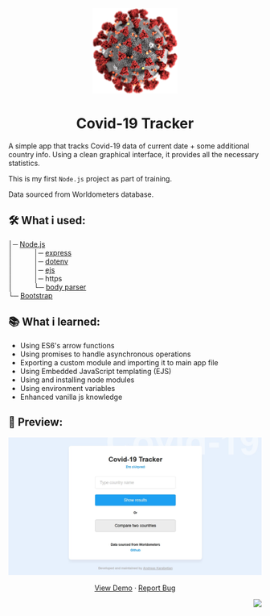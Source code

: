 <p align="center">
  <img src="https://github.com/adreaskar/images/blob/master/covid19.png" width=170>
</p>

<h1 align="center"> Covid-19 Tracker </h1>

A simple app that tracks Covid-19 data of current date + some additional country info. Using a clean graphical interface, it provides all the necessary statistics.

This is my first `Node.js` project as part of training.

Data sourced from Worldometers database.

## :hammer_and_wrench: What i used: 
│─ [Node.js](https://github.com/nodejs/node)<br>│   │─ [express](https://github.com/expressjs/express)<br>│   │─ [dotenv](https://github.com/motdotla/dotenv)<br>│   │─ [ejs](https://github.com/mde/ejs)<br>│   │─ https<br>│   └─ [body parser](https://github.com/expressjs/body-parser)<br>└─ [Bootstrap](https://github.com/twbs/bootstrap)

## :books: What i learned:
- Using ES6's arrow functions
- Using promises to handle asynchronous operations
- Exporting a custom module and importing it to main app file 
- Using Embedded JavaScript templating (EJS)
- Using and installing node modules
- Using environment variables
- Enhanced vanilla js knowledge

## :mag_right: Preview:

<p align="center">
  <img src="https://github.com/adreaskar/images/blob/master/covid.jpg" width=1000>
</p>

<p align="center">
  <a href="https://covid19.karabetian.gr//">View Demo</a>
  ·
  <a href="https://github.com/adreaskar/covid19-world-api/issues/new">Report Bug</a>
</p>

<img align="right" src="https://img.shields.io/github/repo-size/adreaskar/covid19-world-api?color=%23ff7429&style=for-the-badge">
